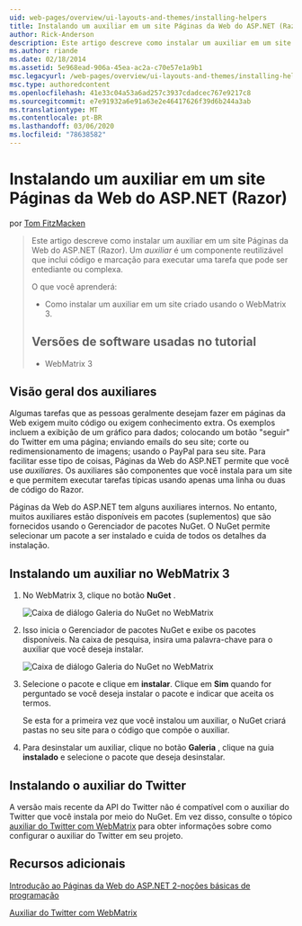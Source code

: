 ```yaml
---
uid: web-pages/overview/ui-layouts-and-themes/installing-helpers
title: Instalando um auxiliar em um site Páginas da Web do ASP.NET (Razor) | Microsoft Docs
author: Rick-Anderson
description: Este artigo descreve como instalar um auxiliar em um site Páginas da Web do ASP.NET (Razor). Um auxiliar é um componente reutilizável que inclui código e marcação para por...
ms.author: riande
ms.date: 02/18/2014
ms.assetid: 5e968ead-906a-45ea-ac2a-c70e57e1a9b1
msc.legacyurl: /web-pages/overview/ui-layouts-and-themes/installing-helpers
msc.type: authoredcontent
ms.openlocfilehash: 41e33c04a53a6ad257c3937cdadcec767e9217c8
ms.sourcegitcommit: e7e91932a6e91a63e2e46417626f39d6b244a3ab
ms.translationtype: MT
ms.contentlocale: pt-BR
ms.lasthandoff: 03/06/2020
ms.locfileid: "78638582"
---
```

# <a name="installing-a-helper-in-an-aspnet-web-pages-razor-site"></a>Instalando um auxiliar em um site Páginas da Web do ASP.NET (Razor)

por [Tom FitzMacken](https://github.com/tfitzmac)

> Este artigo descreve como instalar um auxiliar em um site Páginas da Web do ASP.NET (Razor). Um *auxiliar* é um componente reutilizável que inclui código e marcação para executar uma tarefa que pode ser entediante ou complexa.
> 
> O que você aprenderá:
> 
> - Como instalar um auxiliar em um site criado usando o WebMatrix 3.
>   
> 
> ## <a name="software-versions-used-in-the-tutorial"></a>Versões de software usadas no tutorial
> 
> 
> - WebMatrix 3

## <a name="overview-of-helpers"></a>Visão geral dos auxiliares

Algumas tarefas que as pessoas geralmente desejam fazer em páginas da Web exigem muito código ou exigem conhecimento extra. Os exemplos incluem a exibição de um gráfico para dados; colocando um botão "seguir" do Twitter em uma página; enviando emails do seu site; corte ou redimensionamento de imagens; usando o PayPal para seu site. Para facilitar esse tipo de coisas, Páginas da Web do ASP.NET permite que você use *auxiliares*. Os auxiliares são componentes que você instala para um site e que permitem executar tarefas típicas usando apenas uma linha ou duas de código do Razor.

Páginas da Web do ASP.NET tem alguns auxiliares internos. No entanto, muitos auxiliares estão disponíveis em pacotes (suplementos) que são fornecidos usando o Gerenciador de pacotes NuGet. O NuGet permite selecionar um pacote a ser instalado e cuida de todos os detalhes da instalação.

## <a name="installing-a-helper-in-webmatrix-3"></a>Instalando um auxiliar no WebMatrix 3

1. No WebMatrix 3, clique no botão **NuGet** .

    ![Caixa de diálogo Galeria do NuGet no WebMatrix](installing-helpers/_static/image1.png)
2. Isso inicia o Gerenciador de pacotes NuGet e exibe os pacotes disponíveis. Na caixa de pesquisa, insira uma palavra-chave para o auxiliar que você deseja instalar.

    ![Caixa de diálogo Galeria do NuGet no WebMatrix](installing-helpers/_static/image2.png)
3. Selecione o pacote e clique em **instalar**. Clique em **Sim** quando for perguntado se você deseja instalar o pacote e indicar que aceita os termos.

     Se esta for a primeira vez que você instalou um auxiliar, o NuGet criará pastas no seu site para o código que compõe o auxiliar.
4. Para desinstalar um auxiliar, clique no botão **Galeria** , clique na guia **instalado** e selecione o pacote que deseja desinstalar.

## <a name="installing-the-twitter-helper"></a>Instalando o auxiliar do Twitter

A versão mais recente da API do Twitter não é compatível com o auxiliar do Twitter que você instala por meio do NuGet. Em vez disso, consulte o tópico [auxiliar do Twitter com WebMatrix](twitter-helper.md) para obter informações sobre como configurar o auxiliar do Twitter em seu projeto.

<a id="Additional_Resources"></a>
## <a name="additional-resources"></a>Recursos adicionais

[Introdução ao Páginas da Web do ASP.NET 2-noções básicas de programação](../getting-started/introducing-razor-syntax-c.md)

[Auxiliar do Twitter com WebMatrix](twitter-helper.md)
